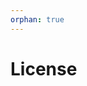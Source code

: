 ```yaml
---
orphan: true
---
```


# License

```{include} ../LICENSE

```
                                                                                                                                                                                      